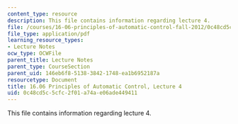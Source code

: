 ```yaml
---
content_type: resource
description: This file contains information regarding lecture 4.
file: /courses/16-06-principles-of-automatic-control-fall-2012/0c48cd5c5cfc2f01a74ae06ade449411_MIT16_06F12_Lecture_4.pdf
file_type: application/pdf
learning_resource_types:
- Lecture Notes
ocw_type: OCWFile
parent_title: Lecture Notes
parent_type: CourseSection
parent_uid: 146eb6f8-5138-3842-1748-ea1b6952187a
resourcetype: Document
title: 16.06 Principles of Automatic Control, Lecture 4
uid: 0c48cd5c-5cfc-2f01-a74a-e06ade449411
---
```

This file contains information regarding lecture 4.

